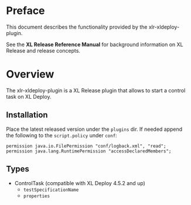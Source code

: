 # Preface #

This document describes the functionality provided by the xlr-xldeploy-plugin.

See the **XL Release Reference Manual** for background information on XL Release and release concepts.

# Overview #

The xlr-xldeploy-plugin is a XL Release plugin that allows to start a control task on XL Deploy.

## Installation ##

Place the latest released version under the `plugins` dir. If needed append the following to the `script.policy` under `conf`:

```
permission java.io.FilePermission "conf/logback.xml", "read";
permission java.lang.RuntimePermission "accessDeclaredMembers";
```

## Types ##

+ ControlTask (compatible with XL Deploy 4.5.2 and up)
  * `testSpecificationName`
  * `properties`
